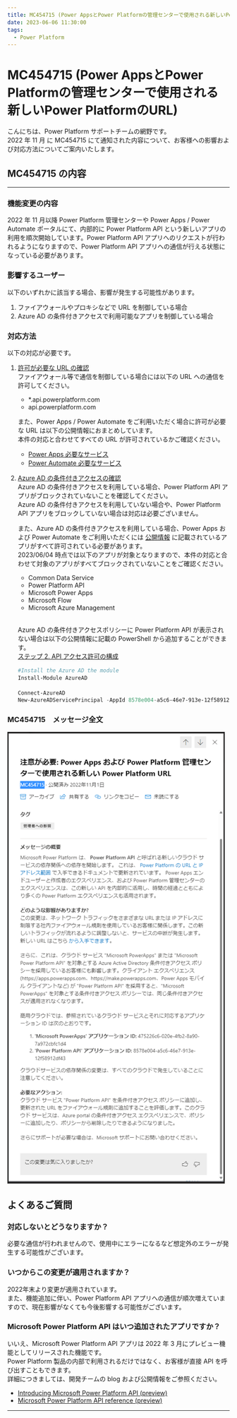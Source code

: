 ```yaml
---
title: MC454715 (Power AppsとPower Platformの管理センターで使用される新しいPower PlatformのURL)
date: 2023-06-06 11:30:00
tags:
  - Power Platform
---
```


# MC454715 (Power AppsとPower Platformの管理センターで使用される新しいPower PlatformのURL)

こんにちは、Power Platform サポートチームの網野です。  
2022 年 11 月 に MC454715 にて通知された内容について、お客様への影響および対応方法についてご案内いたします。

<!-- more -->

## MC454715 の内容
---
### 機能変更の内容
2022 年 11 月以降 Power Platform 管理センターや Power Apps / Power Automate ポータルにて、内部的に Power Platform API という新しいアプリの利用を順次開始しています。Power Platform API アプリへのリクエストが行われるようになりますので、Power Platform API アプリへの通信が行える状態になっている必要があります。  

### 影響するユーザー
以下のいずれかに該当する場合、影響が発生する可能性があります。
1. ファイアウォールやプロキシなどで URL を制御している場合
1. Azure AD の条件付きアクセスで利用可能なアプリを制御している場合

### 対応方法
以下の対応が必要です。  
1. <u>許可が必要な URL の確認</u>  
     ファイアウォール等で通信を制御している場合には以下の URL への通信を許可してください。  
     * *.api.powerplatform.com
     * api.powerplatform.com  

     また、Power Apps / Power Automate をご利用いただく場合に許可が必要な URL は以下の公開情報におまとめしています。  
     本件の対応と合わせてすべての URL が許可されているかご確認ください。 
     * [Power Apps 必要なサービス](https://learn.microsoft.com/ja-jp/power-apps/limits-and-config#required-services)
     * [Power Automate 必要なサービス](https://learn.microsoft.com/ja-jp/power-automate/ip-address-configuration#required-services)  

1. <u>Azure AD の条件付きアクセスの確認</u>  
     Azure AD の条件付きアクセスを利用している場合、Power Platform API アプリがブロックされていないことを確認してください。  
     Azure AD の条件付きアクセスを利用していない場合や、Power Platform API アプリをブロックしていない場合は対応は必要ございません。  

     また、Azure AD の条件付きアクセスを利用している場合、Power Apps および Power Automate をご利用いただくには [公開情報](https://learn.microsoft.com/ja-jp/power-platform/guidance/adoption/conditional-access) に記載されているアプリがすべて許可されている必要があります。  
     2023/06/04 時点では以下のアプリが対象となりますので、本件の対応と合わせて対象のアプリがすべてブロックされていないことをご確認ください。  
     * Common Data Service
     * Power Platform API
     * Microsoft Power Apps
     * Microsoft Flow
     * Microsoft Azure Management  
     <br>

     Azure AD の条件付きアクセスポリシーに Power Platform API が表示されない場合は以下の公開情報に記載の PowerShell から追加することができます。  
     [ステップ 2. API アクセス許可の構成](https://learn.microsoft.com/ja-jp/power-platform/admin/programmability-authentication-v2#step-2-configure-api-permissions)
     ```powershell
     #Install the Azure AD the module
     Install-Module AzureAD
      
     Connect-AzureAD
     New-AzureADServicePrincipal -AppId 8578e004-a5c6-46e7-913e-12f58912df43 -DisplayName "Power Platform API"
     ```

### MC454715　メッセージ全文
![](./MC454715/messagecenter.png)

## よくあるご質問
### 対応しないとどうなりますか？
必要な通信が行われませんので、使用中にエラーになるなど想定外のエラーが発生する可能性がございます。

### いつからこの変更が適用されますか？
2022年末より変更が適用されています。  
また、機能追加に伴い、Power Platform API アプリへの通信が順次増えていますので、現在影響がなくても今後影響する可能性がございます。

### Microsoft Power Platform API はいつ追加されたアプリですか？
いいえ、Microsoft Power Platform API アプリは 2022 年 3 月にプレビュー機能としてリリースされた機能です。  
Power Platform 製品の内部で利用されるだけではなく、お客様が直接 API を呼び出すこともできます。  
詳細につきましては、開発チームの blog および公開情報をご参照ください。
*  [Introducing Microsoft Power Platform API (preview)](https://powerapps.microsoft.com/en-us/blog/introducing-microsoft-power-platform-api-preview/)
* [Microsoft Power Platform API reference (preview)](https://learn.microsoft.com/en-us/rest/api/power-platform/)


---

